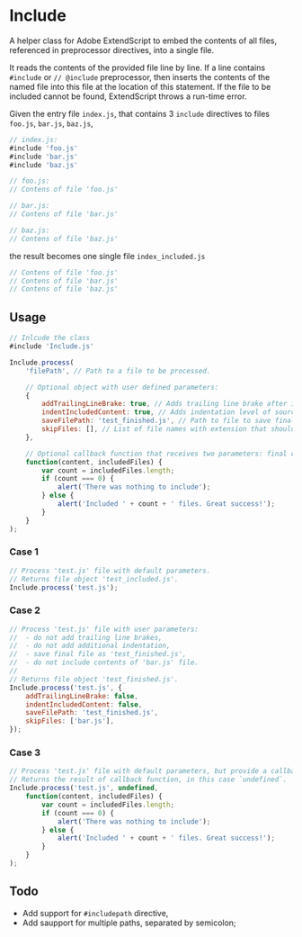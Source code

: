 # Include #

A helper class for Adobe ExtendScript to embed the contents of all files, referenced in preprocessor directives, into a single file.

It reads the contents of the provided file line by line. If a line contains `#include` or `// @include` preprocessor, then inserts the contents of the named file into this file at the location of this statement. If the file to be included cannot be found, ExtendScript throws a run-time error.

Given the entry file `index.js`, that contains 3 `include` directives to files `foo.js`, `bar.js`, `baz.js`,

```javascript
// index.js:
#include 'foo.js'
#include 'bar.js'
#include 'baz.js'

// foo.js:
// Contens of file 'foo.js'

// bar.js:
// Contens of file 'bar.js'

// baz.js:
// Contens of file 'baz.js'
```

the result becomes one single file `index_included.js`
```javascript
// Contens of file 'foo.js'
// Contens of file 'bar.js'
// Contens of file 'baz.js'
```

## Usage ##

```javascript
// Inlcude the class
#include 'Include.js'

Include.process(
	'filePath', // Path to a file to be processed.

	// Optional object with user defined parameters:
	{
		addTrailingLineBrake: true, // Adds trailing line brake after including the content of a file. Optional, defaults to `true`.
		indentIncludedContent: true, // Adds indentation level of sources include directive. Optional, defaults to `true`.
		saveFilePath: 'test_finished.js', // Path to file to save final content. If not speficied, saves new file with prefix '_included.js'. Option is ignored if callback is provided.
		skipFiles: [], // List of file names with extension that shouldn't be included.
	},

	// Optional callback function that receives two parameters: final content and a list of included file paths.
	function(content, includedFiles) {
		var count = includedFiles.length;
		if (count === 0) {
			alert('There was nothing to include');
		} else {
			alert('Included ' + count + ' files. Great success!');
		}
	}
);
```

### Case 1 ###

```javascript
// Process 'test.js' file with default parameters.
// Returns file object 'test_included.js'.
Include.process('test.js');
```

### Case 2 ###

```javascript
// Process 'test.js' file with user parameters:
//	- do not add trailing line brakes,
// 	- do not add additional indentation,
//	- save final file as 'test_finished.js',
//	- do not include contents of 'bar.js' file.
//
// Returns file object 'test_finished.js'.
Include.process('test.js', {
	addTrailingLineBrake: false,
	indentIncludedContent: false,
	saveFilePath: 'test_finished.js',
	skipFiles: ['bar.js'],
});
```

### Case 3 ###

```javascript
// Process 'test.js' file with default parameters, but provide a callback function.
// Returns the result of callback function, in this case `undefined`.
Include.process('test.js', undefined,
	function(content, includedFiles) {
		var count = includedFiles.length;
		if (count === 0) {
			alert('There was nothing to include');
		} else {
			alert('Included ' + count + ' files. Great success!');
		}
	}
);
```

## Todo ##

* Add support for `#includepath` directive,
* Add saupport for multiple paths, separated by semicolon;